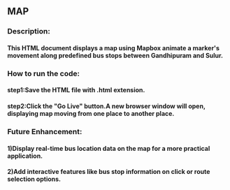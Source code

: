 ## MAP
### Description:

#### This HTML document displays a map using Mapbox animate a marker's movement along predefined bus stops between Gandhipuram and Sulur.

### How to run the code:

#### step1:Save the HTML file with .html extension.

#### step2:Click the "Go Live" button.A new browser window will open, displaying map moving from one place to another place.

### Future Enhancement:

#### 1)Display real-time bus location data on the map for a more practical application.

#### 2)Add interactive features like bus stop information on click or route selection options.

